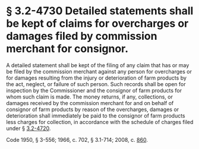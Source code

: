 # § 3.2-4730 Detailed statements shall be kept of claims for overcharges or damages filed by commission merchant for consignor.

<p>A detailed statement shall be kept of the filing of any claim that has or may be filed by the commission merchant against any person for overcharges or for damages resulting from the injury or deterioration of farm products by the act, neglect, or failure of such person. Such records shall be open for inspection by the Commissioner and the consignor of farm products for whom such claim is made. The money returns, if any, collections, or damages received by the commission merchant for and on behalf of consignor of farm products by reason of the overcharges, damages or deterioration shall immediately be paid to the consignor of farm products less charges for collection, in accordance with the schedule of charges filed under § <a href='http://law.lis.virginia.gov/vacode/3.2-4720/'>3.2-4720</a>.</p><p>Code 1950, § 3-556; 1966, c. 702, § 3.1-714; 2008, c. <a href='http://lis.virginia.gov/cgi-bin/legp604.exe?081+ful+CHAP0860'>860</a>.</p>